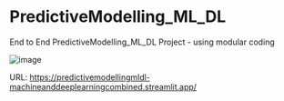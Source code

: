 # PredictiveModelling_ML_DL
End to End PredictiveModelling_ML_DL Project - using modular coding

![image](https://github.com/user-attachments/assets/30b41291-dbb0-418c-8b80-a4ddf778dd5a)

URL: https://predictivemodellingmldl-machineanddeeplearningcombined.streamlit.app/
